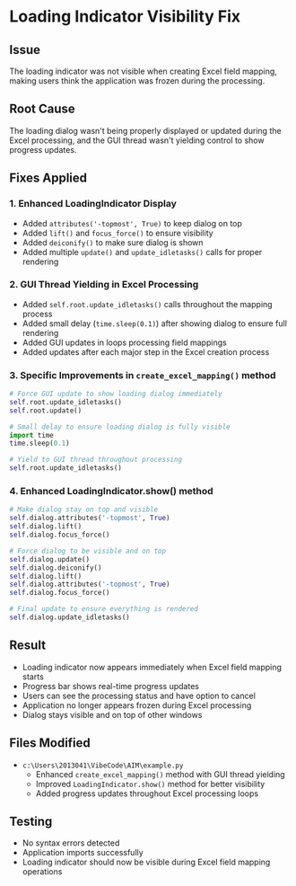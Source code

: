 # Loading Indicator Visibility Fix

## Issue
The loading indicator was not visible when creating Excel field mapping, making users think the application was frozen during the processing.

## Root Cause
The loading dialog wasn't being properly displayed or updated during the Excel processing, and the GUI thread wasn't yielding control to show progress updates.

## Fixes Applied

### 1. Enhanced LoadingIndicator Display
- Added `attributes('-topmost', True)` to keep dialog on top
- Added `lift()` and `focus_force()` to ensure visibility
- Added `deiconify()` to make sure dialog is shown
- Added multiple `update()` and `update_idletasks()` calls for proper rendering

### 2. GUI Thread Yielding in Excel Processing
- Added `self.root.update_idletasks()` calls throughout the mapping process
- Added small delay (`time.sleep(0.1)`) after showing dialog to ensure full rendering
- Added GUI updates in loops processing field mappings
- Added updates after each major step in the Excel creation process

### 3. Specific Improvements in `create_excel_mapping()` method
```python
# Force GUI update to show loading dialog immediately
self.root.update_idletasks()
self.root.update()

# Small delay to ensure loading dialog is fully visible
import time
time.sleep(0.1)

# Yield to GUI thread throughout processing
self.root.update_idletasks()
```

### 4. Enhanced LoadingIndicator.show() method
```python
# Make dialog stay on top and visible
self.dialog.attributes('-topmost', True)
self.dialog.lift()
self.dialog.focus_force()

# Force dialog to be visible and on top
self.dialog.update()
self.dialog.deiconify()
self.dialog.lift()
self.dialog.attributes('-topmost', True)
self.dialog.focus_force()

# Final update to ensure everything is rendered
self.dialog.update_idletasks()
```

## Result
- Loading indicator now appears immediately when Excel field mapping starts
- Progress bar shows real-time progress updates
- Users can see the processing status and have option to cancel
- Application no longer appears frozen during Excel processing
- Dialog stays visible and on top of other windows

## Files Modified
- `c:\Users\2013041\VibeCode\AIM\example.py`
  - Enhanced `create_excel_mapping()` method with GUI thread yielding
  - Improved `LoadingIndicator.show()` method for better visibility
  - Added progress updates throughout Excel processing loops

## Testing
- No syntax errors detected
- Application imports successfully
- Loading indicator should now be visible during Excel field mapping operations
